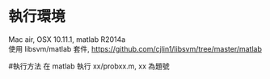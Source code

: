 # 執行環境
Mac air, OSX 10.11.1, matlab R2014a  
使用 libsvm/matlab 套件, https://github.com/cjlin1/libsvm/tree/master/matlab

#執行方法
在 matlab 執行 xx/probxx.m, xx 為題號